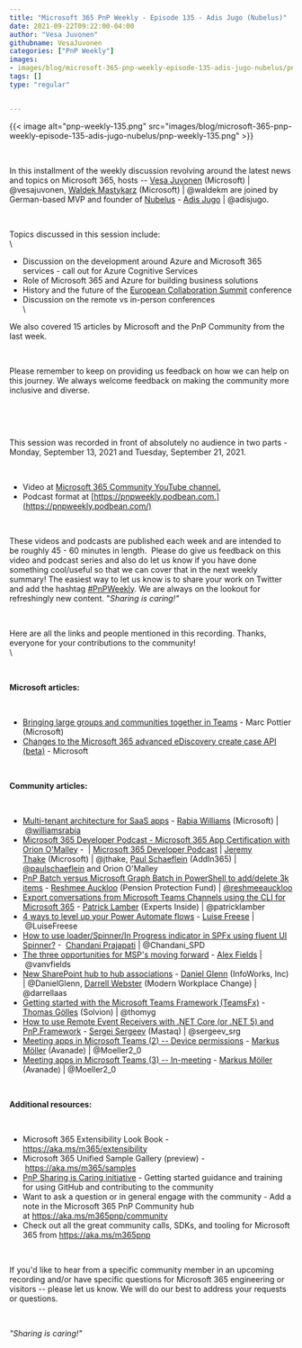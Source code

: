 ```yaml
---
title: "Microsoft 365 PnP Weekly - Episode 135 - Adis Jugo (Nubelus)"
date: 2021-09-22T09:22:00-04:00
author: "Vesa Juvonen"
githubname: VesaJuvonen
categories: ["PnP Weekly"]
images:
- images/blog/microsoft-365-pnp-weekly-episode-135-adis-jugo-nubelus/pnp-weekly-135.png
tags: []
type: "regular"


---
```

{{< image alt="pnp-weekly-135.png" src="images/blog/microsoft-365-pnp-weekly-episode-135-adis-jugo-nubelus/pnp-weekly-135.png" >}}

 

In this installment of the weekly discussion revolving around the latest
news and topics on Microsoft 365, hosts -- [Vesa
Juvonen](http://twitter.com/vesajuvonen) (Microsoft) \|
\@vesajuvonen, [Waldek
Mastykarz](http://twitter.com/waldekm) (Microsoft) \| \@waldekm are
joined by German-based MVP and founder of
[Nubelus](https://www.nubelus.com/) - [Adis
Jugo](https://twitter.com/adisjugo) \| \@adisjugo.

 

Topics discussed in this session include: \
\

-   Discussion on the development around Azure and Microsoft 365
    services - call out for Azure Cognitive Services
-   Role of Microsoft 365 and Azure for building business solutions
-   History and the future of the [European Collaboration
    Summit](https://www.collabsummit.eu/en/) conference
-   Discussion on the remote vs in-person conferences\
    \

We also covered 15 articles by Microsoft and the PnP Community from the
last week. 

 

Please remember to keep on providing us feedback on how we can help on
this journey. We always welcome feedback on making the community more
inclusive and diverse.

 



 

This session was recorded in front of absolutely no audience in two
parts - Monday, September 13, 2021 and Tuesday, September 21, 2021.

 

-   Video at [Microsoft 365 Community YouTube
    channel.](https://aka.ms/m365pnp-videos)
-   Podcast format
    at [https://pnpweekly.podbean.com.](https://pnpweekly.podbean.com/)

 

These videos and podcasts are published each week and are intended to be
roughly 45 - 60 minutes in length.  Please do give us feedback on this
video and podcast series and also do let us know if you have done
something cool/useful so that we can cover that in the next weekly
summary! The easiest way to let us know is to share your work on Twitter
and add the
hashtag [#PnPWeekly](https://twitter.com/search?q=%23pnpweekly). We are
always on the lookout for refreshingly new content. "*Sharing is
caring!"* 

 

Here are all the links and people mentioned in this recording. Thanks,
everyone for your contributions to the community!\
\

 

**Microsoft articles:**

 

-   [Bringing large groups and communities together in
    Teams](https://techcommunity.microsoft.com/t5/microsoft-teams-blog/bringing-large-groups-and-communities-together-in-teams/ba-p/2758095) -
    Marc Pottier (Microsoft)
-   [Changes to the Microsoft 365 advanced eDiscovery create case API
    (beta)](https://developer.microsoft.com/en-us/microsoft-365/blogs/changes-to-the-microsoft-365-advanced-ediscovery-create-case-api-beta/) -
    Microsoft

 

**Community articles:**

 

-   [Multi-tenant architecture for SaaS
    apps](https://developer.microsoft.com/en-us/microsoft-365/blogs/multi-tenant-architechture-for-saas-apps/) -
    [Rabia Williams](https://twitter.com/williamsrabia) (Microsoft)
    \| [\@williamsrabia](/t5/user/viewprofilepage/user-id/792201)
-   [Microsoft 365 Developer Podcast - Microsoft 365 App Certification
    with Orion
    O'Malley](https://techcommunity.microsoft.com/t5/microsoft-365-pnp-blog/microsoft-365-developer-podcast-microsoft-365-app-certification/ba-p/2769303)
    -  \| [Microsoft 365 Developer
    Podcast](https://twitter.com/m365devpodcast) \| [Jeremy
    Thake](https://twitter.com/jthake) (Microsoft) \| \@jthake, [Paul
    Schaeflein](https://twitter.com/paulschaeflein) (AddIn365) \|
    [\@paulschaeflein](/t5/user/viewprofilepage/user-id/113) and Orion
    O'Malley
-   [PnP Batch versus Microsoft Graph Batch in PowerShell to add/delete
    3k
    items](https://techcommunity.microsoft.com/t5/microsoft-365-pnp-blog/pnp-batch-versus-microsoft-graph-batch-in-powershell-to-add/ba-p/2761214)
    - [Reshmee Auckloo](https://twitter.com/reshmeeauckloo) (Pension
    Protection Fund) \|
    [\@reshmeeauckloo](/t5/user/viewprofilepage/user-id/1145036)
-   [Export conversations from Microsoft Teams Channels using the CLI
    for Microsoft
    365](https://techcommunity.microsoft.com/t5/microsoft-365-pnp-blog/export-conversations-from-microsoft-teams-channels-using-the-cli/ba-p/2762619)
    - [Patrick Lamber](https://twitter.com/patricklamber) (Experts
    Inside) \| \@patricklamber
-   [4 ways to level up your Power Automate
    flows](https://techcommunity.microsoft.com/t5/microsoft-365-pnp-blog/4-ways-to-level-up-your-power-automate-flows/ba-p/2763560) -
    [Luise Freese](https://twitter.com/LuiseFreese) \| \@LuiseFreese
-   [How to use loader/Spinner/In Progress indicator in SPFx using
    fluent UI
    Spinner?](https://techcommunity.microsoft.com/t5/microsoft-365-pnp-blog/how-to-use-loader-spinner-in-progress-indicator-in-spfx-using/ba-p/2536896)
    -  [Chandani
    Prajapati](https://twitter.com/Chandani_SPD) \| \@Chandani_SPD
-   [The three opportunities for MSP's moving
    forward](https://regarding365.com/the-three-opportunities-for-msps-moving-forward-d9bb6ab6070) -
    [Alex Fields](https://twitter.com/vanvfields) \| \@vanvfields
-   [New SharePoint hub to hub
    associations](https://regarding365.com/new-sharepoint-hub-to-hub-associations-2b0b1db0a933)
    - [Daniel Glenn](https://twitter.com/DanielGlenn) (InfoWorks, Inc)
    \| \@DanielGlenn, [Darrell
    Webster](http://twitter.com/darrellaas) (Modern Workplace Change) \|
    \@darrellaas
-   [Getting started with the Microsoft Teams Framework
    (TeamsFx)](https://thomy.tech/getting-started-with-the-microsoft-teams-framework-teamsfx/) -
    [Thomas Gölles](https://twitter.com/thomyg) (Solvion) \| \@thomyg
-   [How to use Remote Event Receivers with .NET Core (or .NET 5) and
    PnP.Framework](https://spblog.net/post/2021/09/14/how-to-use-remote-event-receivers-with-net-core-or-net-5-and-pnp-framework) -
    [Sergei Sergeev](https://twitter.com/sergeev_srg) (Mastaq)
    \| \@sergeev_srg
-   [Meeting apps in Microsoft Teams (2) -- Device
    permissions](https://mmsharepoint.wordpress.com/2021/09/13/meeting-apps-in-microsoft-teams-2-device-permissions/) -
    [Markus Möller](https://twitter.com/Moeller2_0) (Avanade)
    \| \@Moeller2_0
-   [Meeting apps in Microsoft Teams (3) --
    In-meeting](https://mmsharepoint.wordpress.com/2021/09/13/meeting-apps-in-microsoft-teams-3-in-meeting/)
    - [Markus Möller](https://twitter.com/Moeller2_0) (Avanade)
    \| \@Moeller2_0

 

**Additional resources:**

 

-   Microsoft 365 Extensibility Look Book -
    <https://aka.ms/m365/extensibility> 
-   Microsoft 365 Unified Sample Gallery (preview)
    - <https://aka.ms/m365/samples> 
-   [PnP Sharing is Caring
    initiative](https://aka.ms/sharing-is-caring) - Getting started
    guidance and training for using GitHub and contributing to the
    community
-   Want to ask a question or in general engage with the community - Add
    a note in the Microsoft 365 PnP Community hub
    at <https://aka.ms/m365pnp/community>
-   Check out all the great community calls, SDKs, and tooling for
    Microsoft 365 from <https://aka.ms/m365pnp>

 

If you'd like to hear from a specific community member in an upcoming
recording and/or have specific questions for Microsoft 365 engineering
or visitors -- please let us know. We will do our best to address your
requests or questions.

 

*"Sharing is caring!"*
